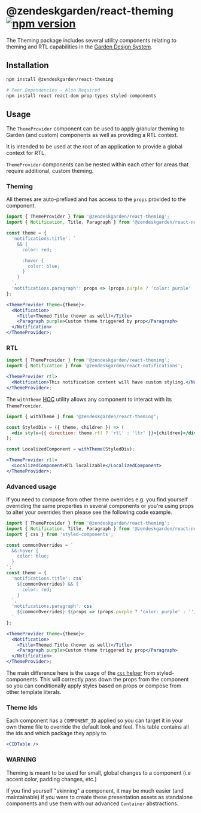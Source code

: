 # @zendeskgarden/react-theming [![npm version](https://img.shields.io/npm/v/@zendeskgarden/react-theming.svg?style=flat-square)](https://www.npmjs.com/package/@zendeskgarden/react-theming)

The Theming package includes several utility components relating to theming
and RTL capabilities in the [Garden Design System](https://zendeskgarden.github.io/).

## Installation

```sh
npm install @zendeskgarden/react-theming

# Peer Dependencies - Also Required
npm install react react-dom prop-types styled-components
```

## Usage

The `ThemeProvider` component can be used to apply granular theming to
Garden (and custom) components as well as providing a RTL context.

It is intended to be used at the root of an application to provide a global
context for RTL.

`ThemeProvider` components can be nested within each other for areas that require
additional, custom theming.

### Theming

All themes are auto-prefixed and has access to the `props` provided to the component.

```jsx static
import { ThemeProvider } from '@zendeskgarden/react-theming';
import { Notification, Title, Paragraph } from '@zendeskgarden/react-notifications';

const theme = {
  'notifications.title': `
    && {
      color: red;

      :hover {
        color: blue;
      }
    }
  `,
  'notifications.paragraph': props => (props.purple ? 'color: purple' : '')
};

<ThemeProvider theme={theme}>
  <Notification>
    <Title>Themed Title (hover as well)</Title>
    <Paragraph purple>Custom theme triggered by prop</Paragraph>
  </Notification>
</ThemeProvider>;
```

### RTL

```jsx static
import { ThemeProvider } from '@zendeskgarden/react-theming';
import { Notification } from '@zendeskgarden/react-notifications';

<ThemeProvider rtl>
  <Notification>This notification content will have custom styling.</Notification>
</ThemeProvider>;
```

The `withTheme` [HOC](https://reactjs.org/docs/higher-order-components.html) utility
allows any component to interact with its `ThemeProvider`.

```jsx static
import { withTheme } from '@zendeskgarden/react-theming';

const StyledDiv = ({ theme, children }) => (
  <div style={{ direction: theme.rtl ? 'rtl' : 'ltr' }}>{children}</div>
);

const LocalizedComponent = withTheme(StyledDiv);

<ThemeProvider rtl>
  <LocalizedComponent>RTL localizable</LocalizedComponent>
</ThemeProvider>;
```

### Advanced usage

If you need to compose from other theme overrides e.g. you find yourself overriding
the same properties in several components or you're using props to alter your
overrides then please see the following code example.

```jsx static
import { ThemeProvider } from '@zendeskgarden/react-theming';
import { Notification, Title, Paragraph } from '@zendeskgarden/react-notifications';
import { css } from 'styled-components';

const commonOverrides = `
  &&:hover {
    color: blue;
  }
`;
const theme = {
  'notifications.title': css`
    ${commonOverrides} && {
      color: red;
    }
  `,
  'notifications.paragraph': css`
    ${commonOverrides} ${props => (props.purple ? 'color: purple' : '')};
  `
};

<ThemeProvider theme={theme}>
  <Notification>
    <Title>Themed Title (hover as well)</Title>
    <Paragraph purple>Custom theme triggered by prop</Paragraph>
  </Notification>
</ThemeProvider>;
```

The main difference here is the usage of the [`css` helper](https://www.styled-components.com/docs/api#css)
from styled-components. This will correctly pass down the props from the component so you can conditionally
apply styles based on props or compose from other template literals.

### Theme ids

Each component has a `COMPONENT_ID` applied so you can target it in your own theme
file to override the default look and feel. This table contains all the ids and which
package they apply to.

```jsx noeditor
<CIDTable />
```

### WARNING

Theming is meant to be used for small, global changes to a component
(i.e accent color, padding changes, etc.)

If you find yourself "skinning" a component, it may be much easier (and maintainable)
if you were to create these presentation assets as standalone components and use
them with our advanced `Container` abstractions.
